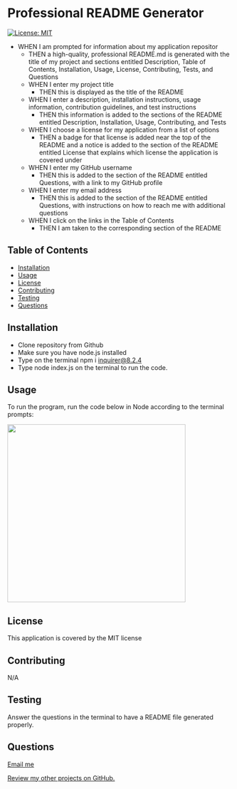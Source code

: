 # Professional README Generator
[![License: MIT](https://img.shields.io/badge/License-MIT-yellow.svg)](https://opensource.org/licenses/MIT)

- WHEN I am prompted for information about my application repositor
    - THEN a high-quality, professional README.md is generated with the title of my project and sections entitled Description, Table of Contents, Installation, Usage, License, Contributing, Tests, and Questions
  - WHEN I enter my project title
    - THEN this is displayed as the title of the README
  - WHEN I enter a description, installation instructions, usage information, contribution guidelines, and test instructions
    - THEN this information is added to the sections of the README entitled Description, Installation, Usage, Contributing, and Tests
  - WHEN I choose a license for my application from a list of options
    - THEN a badge for that license is added near the top of the README and a notice is added to the section of the README entitled License that explains which license the application is covered under
  - WHEN I enter my GitHub username
    - THEN this is added to the section of the README entitled Questions, with a link to my GitHub profile
  - WHEN I enter my email address
    - THEN this is added to the section of the README entitled Questions, with instructions on how to reach me with additional questions
  - WHEN I click on the links in the Table of Contents
    - THEN I am taken to the corresponding section of the README

## Table of Contents
  * [Installation](#installation)
  * [Usage](#usage)
  * [License](#license)
  * [Contributing](#contributing)
  * [Testing](#testing)
  * [Questions](#questions)



## Installation

- Clone repository from Github
- Make sure you have node.js installed
- Type on the terminal npm i inquirer@8.2.4
- Type node index.js on the terminal to run the code.




## Usage

To run the program, run the code below in Node according to the terminal prompts:

<img src="./README.GIF" widht=400 height=400>



## License

This application is covered by the MIT license




## Contributing

N/A




## Testing

Answer the questions in the terminal to have a README file generated properly.



## Questions

[Email me](mailto:FSD)

[Review my other projects on GitHub.](https://www.github.com/FSD)
